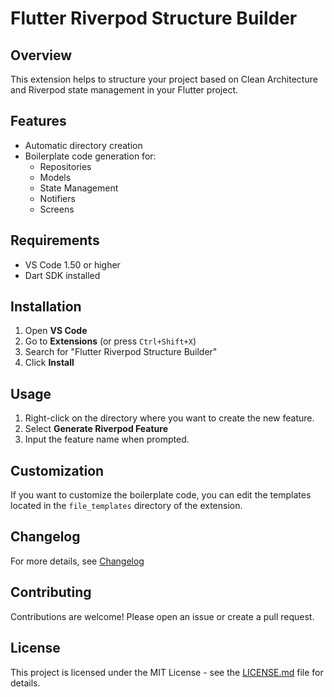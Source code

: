 # Flutter Riverpod Structure Builder

## Overview

This extension helps to structure your project based on Clean Architecture and Riverpod state management in your Flutter project.

## Features

* Automatic directory creation
* Boilerplate code generation for:
  * Repositories
  * Models
  * State Management
  * Notifiers
  * Screens

## Requirements

* VS Code 1.50 or higher
* Dart SDK installed

## Installation

1. Open **VS Code**
2. Go to **Extensions** (or press `Ctrl+Shift+X`)
3. Search for "Flutter Riverpod Structure Builder"
4. Click **Install**

## Usage

1. Right-click on the directory where you want to create the new feature.
2. Select **Generate Riverpod Feature**
3. Input the feature name when prompted.

## Customization

If you want to customize the boilerplate code, you can edit the templates located in the `file_templates` directory of the extension.

## Changelog

For more details, see [Changelog](https://github.com/Sankaranarayanan-P/flutter_riverpod_structure_builder/blob/HEAD/CHANGELOG.md)

## Contributing

Contributions are welcome! Please open an issue or create a pull request.

## License

This project is licensed under the MIT License - see the [LICENSE.md](https://github.com/Sankaranarayanan-P/flutter_riverpod_structure_builder/blob/main/LICENSE) file for details.
